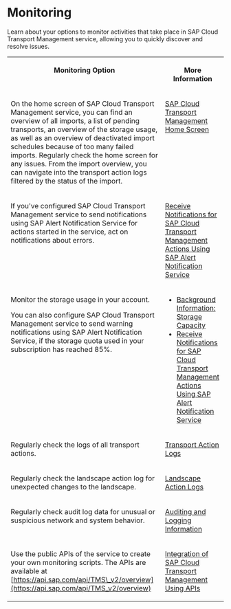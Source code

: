 <!-- loio30e60df9da8d4de9acb276bd1d9b9f37 -->

# Monitoring

Learn about your options to monitor activities that take place in SAP Cloud Transport Management service, allowing you to quickly discover and resolve issues.


<table>
<tr>
<th valign="top">

Monitoring Option

</th>
<th valign="top">

More Information

</th>
</tr>
<tr>
<td valign="top">

On the home screen of SAP Cloud Transport Management service, you can find an overview of all imports, a list of pending transports, an overview of the storage usage, as well as an overview of deactivated import schedules because of too many failed imports. Regularly check the home screen for any issues. From the import overview, you can navigate into the transport action logs filtered by the status of the import.

</td>
<td valign="top">

[SAP Cloud Transport Management Home Screen](sap-cloud-transport-management-home-screen-9ac7880.md)

</td>
</tr>
<tr>
<td valign="top">

If you've configured SAP Cloud Transport Management service to send notifications using SAP Alert Notification Service for actions started in the service, act on notifications about errors.

</td>
<td valign="top">

[Receive Notifications for SAP Cloud Transport Management Actions Using SAP Alert Notification Service](receive-notifications-for-sap-cloud-transport-management-actions-using-sap-alert-notifica-95d4fc7.md)

</td>
</tr>
<tr>
<td valign="top">

Monitor the storage usage in your account.

You can also configure SAP Cloud Transport Management service to send warning notifications using SAP Alert Notification Service, if the storage quota used in your subscription has reached 85%.

</td>
<td valign="top">

-   [Background Information: Storage Capacity](50-administration/background-information-storage-capacity-e8d5187.md)
-   [Receive Notifications for SAP Cloud Transport Management Actions Using SAP Alert Notification Service](receive-notifications-for-sap-cloud-transport-management-actions-using-sap-alert-notifica-95d4fc7.md)



</td>
</tr>
<tr>
<td valign="top">

Regularly check the logs of all transport actions.

</td>
<td valign="top">

[Transport Action Logs](transport-action-logs-86319ed.md)

</td>
</tr>
<tr>
<td valign="top">

Regularly check the landscape action log for unexpected changes to the landscape.

</td>
<td valign="top">

[Landscape Action Logs](landscape-action-logs-7b630db.md)

</td>
</tr>
<tr>
<td valign="top">

Regularly check audit log data for unusual or suspicious network and system behavior.

</td>
<td valign="top">

[Auditing and Logging Information](60-security/auditing-and-logging-information-9e3ee94.md)

</td>
</tr>
<tr>
<td valign="top">

Use the public APIs of the service to create your own monitoring scripts. The APIs are available at [https://api.sap.com/api/TMS\_v2/overview](https://api.sap.com/api/TMS_v2/overview) 

</td>
<td valign="top">

[Integration of SAP Cloud Transport Management Using APIs](70-integrations/integrating-the-service-7e966f7.md#loiob608919f90c546d59876b8b765c01511)

</td>
</tr>
</table>

